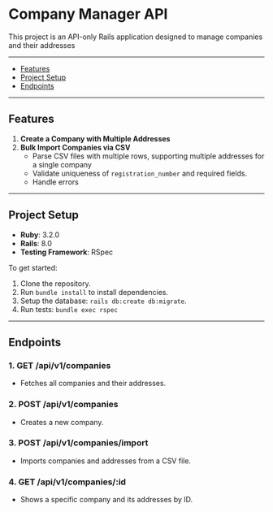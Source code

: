 # Company Manager API

This project is an API-only Rails application designed to manage companies and their addresses

---

- [Features](#features)
- [Project Setup](#project-setup)
- [Endpoints](#endpoints)

---

## Features

1. **Create a Company with Multiple Addresses**
2. **Bulk Import Companies via CSV**
   - Parse CSV files with multiple rows, supporting multiple addresses for a single company
   - Validate uniqueness of `registration_number` and required fields.
   - Handle errors 

---

## Project Setup

- **Ruby**: 3.2.0
- **Rails**: 8.0
- **Testing Framework**: RSpec

To get started:
1. Clone the repository.
2. Run `bundle install` to install dependencies.
3. Setup the database: `rails db:create db:migrate`.
4. Run tests: `bundle exec rspec`

---

## Endpoints

### **1. GET /api/v1/companies**
- Fetches all companies and their addresses.

### **2. POST /api/v1/companies**
- Creates a new company.

### **3. POST /api/v1/companies/import**
- Imports companies and addresses from a CSV file.

### **4. GET /api/v1/companies/:id**
- Shows a specific company and its addresses by ID.

